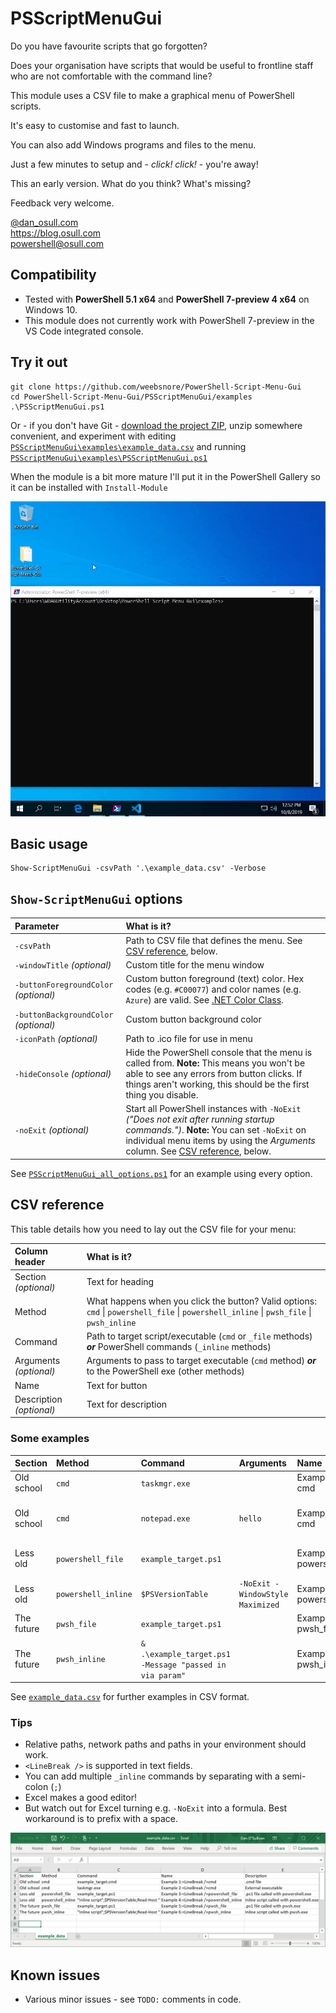 # PSScriptMenuGui

Do you have favourite scripts that go forgotten?

Does your organisation have scripts that would be useful to frontline staff who are not comfortable with the command line?

This module uses a CSV file to make a graphical menu of PowerShell scripts.

It's easy to customise and fast to launch.

You can also add Windows programs and files to the menu.

Just a few minutes to setup and - *click! click!* - you're away!

This an early version. What do you think? What's missing?

Feedback very welcome.

[@dan_osull.com](https://twitter.com/dan_osull_com/)  
https://blog.osull.com  
powershell@osull.com

## Compatibility

- Tested with **PowerShell 5.1 x64** and **PowerShell 7-preview 4 x64** on Windows 10.
- This module does not currently work with PowerShell 7-preview in the VS Code integrated console.

## Try it out

    git clone https://github.com/weebsnore/PowerShell-Script-Menu-Gui
    cd PowerShell-Script-Menu-Gui/PSScriptMenuGui/examples
    .\PSScriptMenuGui.ps1

Or - if you don't have Git - [download the project ZIP](https://github.com/weebsnore/PowerShell-Script-Menu-Gui/archive/master.zip), unzip somewhere convenient, and experiment with editing [`PSScriptMenuGui\examples\example_data.csv`](PSScriptMenuGui/examples/example_data.csv) and running [`PSScriptMenuGui\examples\PSScriptMenuGui.ps1`](PSScriptMenuGui/examples/PSScriptMenuGui.ps1)

When the module is a bit more mature I'll put it in the PowerShell Gallery so it can be installed with `Install-Module`

![](demo.gif)

## Basic usage

    Show-ScriptMenuGui -csvPath '.\example_data.csv' -Verbose

## `Show-ScriptMenuGui` options

Parameter | What is it?
:--- |:---
`-csvPath` | Path to CSV file that defines the menu. See [CSV reference](#csv-reference), below.
`-windowTitle` *(optional)* | Custom title for the menu window
`-buttonForegroundColor` *(optional)* | Custom button foreground (text) color. Hex codes (e.g. `#C00077`) and color names (e.g. `Azure`) are valid. See [.NET Color Class](https://docs.microsoft.com/en-us/dotnet/api/system.windows.media.colors).
`-buttonBackgroundColor` *(optional)* | Custom button background color
`-iconPath` *(optional)* | Path to .ico file for use in menu
`-hideConsole` *(optional)* | Hide the PowerShell console that the menu is called from. **Note:** This means you won't be able to see any errors from button clicks. If things aren't working, this should be the first thing you disable.
`-noExit` *(optional)* | Start all PowerShell instances with `-NoExit` *("Does not exit after running startup commands.")*. **Note:** You can set `-NoExit` on individual menu items by using the *Arguments* column. See [CSV reference](#csv-reference), below.

See [`PSScriptMenuGui_all_options.ps1`](PSScriptMenuGui/examples/PSScriptMenuGui_all_options.ps1) for an example using every option.

## CSV reference

This table details how you need to lay out the CSV file for your menu:

Column header | What is it?
:--- |:---
Section *(optional)* | Text for heading
Method | What happens when you click the button? Valid options: `cmd` \| `powershell_file` \| `powershell_inline` \| `pwsh_file` \| `pwsh_inline`
Command | Path to target script/executable (`cmd` or `_file` methods) ***or*** PowerShell commands (`_inline` methods)
Arguments *(optional)* | Arguments to pass to target executable (`cmd` method) ***or*** to the PowerShell exe (other methods)
Name | Text for button
Description *(optional)* | Text for description 

### Some examples

Section | Method | Command | Arguments | Name | Description
:---|:---|:---|:---|:---|:---
Old school | `cmd` | `taskmgr.exe` | | Example 2: cmd | External executable
Old school | `cmd` | `notepad.exe` | `hello` | Example 3: cmd | External executable with arguments
Less old | `powershell_file` | `example_target.ps1` | | Example 4: powershell_file | .ps1 file called with powershell.exe
Less old | `powershell_inline` | `$PSVersionTable` | `-NoExit -WindowStyle Maximized` | Example 6: powershell_file | Additional powershell.exe arguments
The future | `pwsh_file` | `example_target.ps1` | | Example 7: pwsh_file | .ps1 file called with pwsh.exe
The future | `pwsh_inline` | `& .\example_target.ps1 -Message "passed in via param"` | |Example 9: pwsh_inline | .ps1 file called with parameter

See [`example_data.csv`](PSScriptMenuGui/examples/example_data.csv) for further examples in CSV format.

### Tips

- Relative paths, network paths and paths in your environment should work.
- `<LineBreak />` is supported in text fields.
- You can add multiple `_inline` commands by separating with a semi-colon (`;`)
- Excel makes a good editor!
- But watch out for Excel turning e.g. `-NoExit` into a formula. Best workaround is to prefix with a space.

![](excel.png)

## Known issues

- Various minor issues - see `TODO:` comments in code.
